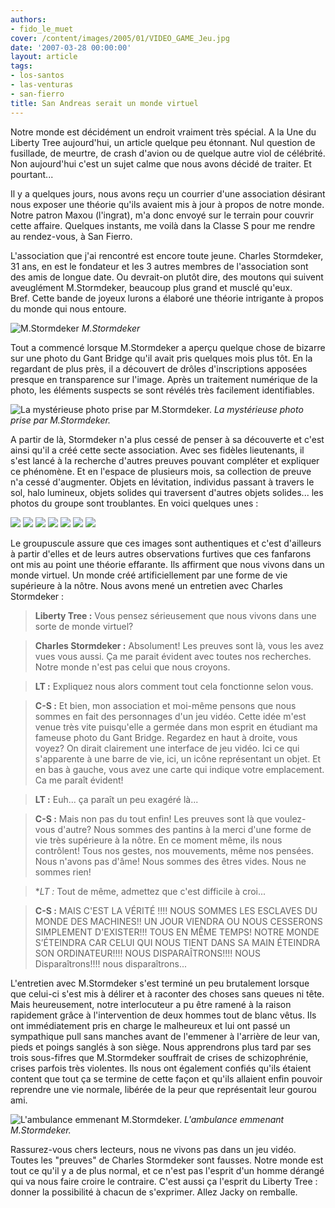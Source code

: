 ```yaml
---
authors:
- fido_le_muet
cover: /content/images/2005/01/VIDEO_GAME_Jeu.jpg
date: '2007-03-28 00:00:00'
layout: article
tags:
- los-santos
- las-venturas
- san-fierro
title: San Andreas serait un monde virtuel
---
```



Notre monde est décidément un endroit vraiment très spécial. A la Une du Liberty Tree aujourd'hui, un article quelque peu étonnant. Nul question de fusillade, de meurtre, de crash d'avion ou de quelque autre viol de célébrité. Non aujourd'hui c'est un sujet calme que nous avons décidé de traiter. Et pourtant...

Il y a quelques jours, nous avons reçu un courrier d'une association désirant nous exposer une théorie qu'ils avaient mis à jour à propos de notre monde. Notre patron Maxou (l'ingrat), m'a donc envoyé sur le terrain pour couvrir cette affaire. Quelques instants, me voilà dans la Classe S pour me rendre au rendez-vous, à San Fierro.

L'association que j'ai rencontré est encore toute jeune. Charles Stormdeker, 31 ans, en est le fondateur et les 3 autres membres de l'association sont des amis de longue date. Ou devrait-on plutôt dire, des moutons qui suivent aveuglément M.Stormdeker, beaucoup plus grand et musclé qu'eux.  
Bref. Cette bande de joyeux lurons a élaboré une théorie intrigante à propos du monde qui nous entoure.

![M.Stormdeker](/content/images/2005/01/VIDEO_GAME_Pdt_Du_Groupe.jpg)
_M.Stormdeker_

Tout a commencé lorsque M.Stormdeker a aperçu quelque chose de bizarre sur une photo du Gant Bridge qu'il avait pris quelques mois plus tôt. En la regardant de plus près, il a découvert de drôles d'inscriptions apposées presque en transparence sur l'image. Après un traitement numérique de la photo, les éléments suspects se sont révélés très facilement identifiables.

![La mystérieuse photo prise par M.Stormdeker.](/content/images/2005/01/VIDEO_GAME_Interface.jpg)
_La mystérieuse photo prise par M.Stormdeker._

A partir de là, Stormdeker n'a plus cessé de penser à sa découverte et c'est ainsi qu'il a créé cette secte association. Avec ses fidèles lieutenants, il s'est lancé à la recherche d'autres preuves pouvant compléter et expliquer ce phénomène. Et en l'espace de plusieurs mois, sa collection de preuve n'a cessé d'augmenter. Objets en lévitation, individus passant à travers le sol, halo lumineux, objets solides qui traversent d'autres objets solides... les photos du groupe sont troublantes. En voici quelques unes :

![](/content/images/2005/01/VIDEO_GAME_Bug.jpg)
![](/content/images/2005/01/VIDEO_GAME_Marqueur_Jaune.jpg)
![](/content/images/2005/01/VIDEO_GAME_Etoile.jpg)
![](/content/images/2005/01/VIDEO_GAME_Camera.jpg)
![](/content/images/2005/01/VIDEO_GAME_Tec9.jpg)
![](/content/images/2005/01/VIDEO_GAME_Porti_re.jpg)
![](/content/images/2005/01/VIDEO_GAME_Marqueur_Rouge.jpg)

Le groupuscule assure que ces images sont authentiques et c'est d'ailleurs à partir d'elles et de leurs autres observations furtives que ces fanfarons ont mis au point une théorie effarante. Ils affirment que nous vivons dans un monde virtuel. Un monde créé artificiellement par une forme de vie supérieure à la nôtre. Nous avons mené un entretien avec Charles Stormdeker :

> **Liberty Tree :** Vous pensez sérieusement que nous vivons dans une sorte de monde virtuel?

> **Charles Stormdeker :** Absolument! Les preuves sont là, vous les avez vues vous aussi. Ça me parait évident avec toutes nos recherches. Notre monde n'est pas celui que nous croyons.

> **LT :** Expliquez nous alors comment tout cela fonctionne selon vous.

> **C-S :** Et bien, mon association et moi-même pensons que nous sommes en fait des personnages d'un jeu vidéo. Cette idée m'est venue très vite puisqu'elle a germée dans mon esprit en étudiant ma fameuse photo du Gant Bridge. Regardez en haut à droite, vous voyez? On dirait clairement une interface de jeu vidéo. Ici ce qui s'apparente à une barre de vie, ici, un icône représentant un objet. Et en bas à gauche, vous avez une carte qui indique votre emplacement. Ca me paraît évident!

> **LT :** Euh... ça paraît un peu exagéré là...

> **C-S :** Mais non pas du tout enfin! Les preuves sont là que voulez-vous d'autre? Nous sommes des pantins à la merci d'une forme de vie très supérieure à la nôtre. En ce moment même, ils nous contrôlent! Tous nos gestes, nos mouvements, même nos pensées. Nous n'avons pas d'âme! Nous sommes des êtres vides. Nous ne sommes rien!

> \*_LT :_ Tout de même, admettez que c'est difficile à croi...

> **C-S :** MAIS C'EST LA VÉRITÉ !!!! NOUS SOMMES LES ESCLAVES DU MONDE DES MACHINES!! UN JOUR VIENDRA OU NOUS CESSERONS SIMPLEMENT D'EXISTER!!! TOUS EN MÊME TEMPS! NOTRE MONDE S’ÉTEINDRA CAR CELUI QUI NOUS TIENT DANS SA MAIN ÉTEINDRA SON ORDINATEUR!!!! NOUS DISPARAÎTRONS!!!! NOUS Disparaîtrons!!!! nous disparaîtrons...

L'entretien avec M.Stormdeker s'est terminé un peu brutalement lorsque que celui-ci s'est mis à délirer et à raconter des choses sans queues ni tête. Mais heureusement, notre interlocuteur a pu être ramené à la raison rapidement grâce à l'intervention de deux hommes tout de blanc vêtus. Ils ont immédiatement pris en charge le malheureux et lui ont passé un sympathique pull sans manches avant de l'emmener à l'arrière de leur van, pieds et poings sanglés à son siège. Nous apprendrons plus tard par ses trois sous-fifres que M.Stormdeker souffrait de crises de schizophrénie, crises parfois très violentes. Ils nous ont également confiés qu'ils étaient content que tout ça se termine de cette façon et qu'ils allaient enfin pouvoir reprendre une vie normale, libérée de la peur que représentait leur gourou ami.

![L'ambulance emmenant M.Stormdeker.](/content/images/2005/01/VIDEO_GAME_Ambulance.jpg)
_L'ambulance emmenant M.Stormdeker._

Rassurez-vous chers lecteurs, nous ne vivons pas dans un jeu vidéo. Toutes les "preuves" de Charles Stormdeker sont fausses. Notre monde est tout ce qu'il y a de plus normal, et ce n'est pas l'esprit d'un homme dérangé qui va nous faire croire le contraire. C'est aussi ça l'esprit du Liberty Tree : donner la possibilité à chacun de s'exprimer. Allez Jacky on remballe.